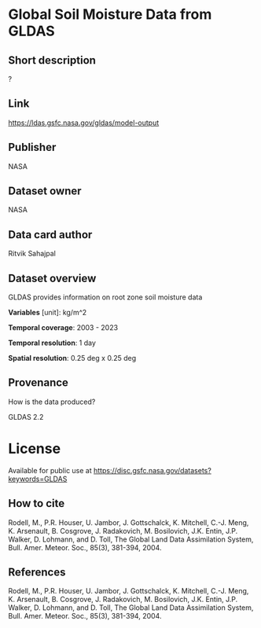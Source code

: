 # Global Soil Moisture Data from GLDAS

## Short description
?

## Link
https://ldas.gsfc.nasa.gov/gldas/model-output

## Publisher
NASA

## Dataset owner
NASA

## Data card author
Ritvik Sahajpal

## Dataset overview
GLDAS provides information on root zone soil moisture data 

**Variables** [unit]: kg/m^2

**Temporal coverage**: 2003 - 2023

**Temporal resolution**: 1 day

**Spatial resolution**: 0.25 deg x 0.25 deg

## Provenance
How is the data produced?

GLDAS 2.2

# License 
Available for public use at https://disc.gsfc.nasa.gov/datasets?keywords=GLDAS

## How to cite
Rodell, M., P.R. Houser, U. Jambor, J. Gottschalck, K. Mitchell, C.-J. Meng, K. Arsenault, B. Cosgrove, J. Radakovich, M. Bosilovich, J.K. Entin, J.P. Walker, D. Lohmann, and D. Toll, The Global Land Data Assimilation System, Bull. Amer. Meteor. Soc., 85(3), 381-394, 2004.

## References
Rodell, M., P.R. Houser, U. Jambor, J. Gottschalck, K. Mitchell, C.-J. Meng, K. Arsenault, B. Cosgrove, J. Radakovich, M. Bosilovich, J.K. Entin, J.P. Walker, D. Lohmann, and D. Toll, The Global Land Data Assimilation System, Bull. Amer. Meteor. Soc., 85(3), 381-394, 2004.
